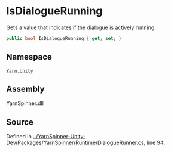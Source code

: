 # IsDialogueRunning

Gets a value that indicates if the dialogue is actively running.

```csharp
public bool IsDialogueRunning { get; set; }
```

## Namespace

[`Yarn.Unity`](../)

## Assembly

YarnSpinner.dll

## Source

Defined in [../YarnSpinner-Unity-Dev/Packages/YarnSpinner/Runtime/DialogueRunner.cs](https://github.com/YarnSpinnerTool/YarnSpinner-Unity//blob/develop/Runtime/DialogueRunner.cs#L94), line 94.

